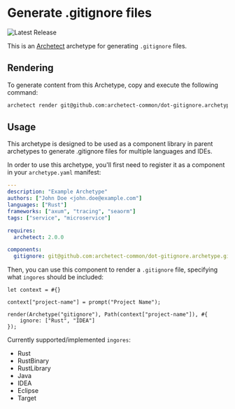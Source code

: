 # Generate .gitignore files

![Latest Release](https://img.shields.io/github/v/release/archetect-common/dot-gitignore.archetype?style=flat-square&label=Latest%20Release&color=blue)

This is an [Archetect](https://archetect.github.io/) archetype for generating
`.gitignore` files.

## Rendering

To generate content from this Archetype, copy and execute the following command:

```sh
archetect render git@github.com:archetect-common/dot-gitignore.archetype.git#v1
```

## Usage

This archetype is designed to be used as a component library in parent archetypes to generate .gitignore files for multiple
languages and IDEs.

In order to use this archetype, you'll first need to register it as a component in your `archetype.yaml` manifest:

```yaml
---
description: "Example Archetype"
authors: ["John Doe <john.doe@example.com"]
languages: ["Rust"]
frameworks: ["axum", "tracing", "seaorm"]
tags: ["service", "microservice"]

requires:
  archetect: 2.0.0

components:
  gitignore: git@github.com:archetect-common/dot-gitignore.archetype.git#v1
```

Then, you can use this component to render a `.gitignore` file, specifying what `ingores` should be included:

```rhai
let context = #{}

context["project-name"] = prompt("Project Name");

render(Archetype("gitignore"), Path(context["project-name"]), #{
    ignore: ["Rust", "IDEA"]
});
```

Currently supported/implemented `ingores`:

- Rust
- RustBinary
- RustLibrary
- Java
- IDEA
- Eclipse
- Target

